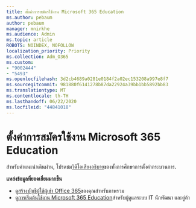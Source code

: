 ```yaml
---
title: ตั้งค่าการสมัครใช้งาน Microsoft 365 Education
ms.author: pebaum
author: pebaum
manager: mnirkhe
ms.audience: Admin
ms.topic: article
ROBOTS: NOINDEX, NOFOLLOW
localization_priority: Priority
ms.collection: Adm_O365
ms.custom:
- "9002444"
- "5493"
ms.openlocfilehash: 3d2cb4689a0281e0184f2a02ec153208a997e8f7
ms.sourcegitcommit: 981880f6141278b87da22924a39bb1bb5892bb83
ms.translationtype: MT
ms.contentlocale: th-TH
ms.lasthandoff: 06/22/2020
ms.locfileid: "44841018"
---
```

# <a name="set-up-a-microsoft-365-education-subscription"></a>ตั้งค่าการสมัครใช้งาน Microsoft 365 Education

สําหรับคําแนะนําเดินผ่าน, โปรดชม[วิดีโอเสียงอธิบาย](https://aka.ms/M365EduSetup)ของทั้งการศึกษาการตั้งค่ากระบวนการ.

**แหล่งข้อมูลที่ยอดเยี่ยมมากขึ้น**

- ดู[สร้างบัญชีผู้ใช้ผู้เช่า Office 365](https://docs.microsoft.com/microsoft-365/education/deploy/create-your-office-365-tenant)ของคุณสําหรับภาพรวม
- ดู[การเริ่มต้นใช้งาน Microsoft 365 Education](https://docs.microsoft.com/education/)สําหรับผู้ดูแลระบบ IT นักพัฒนา และคู่ค้า